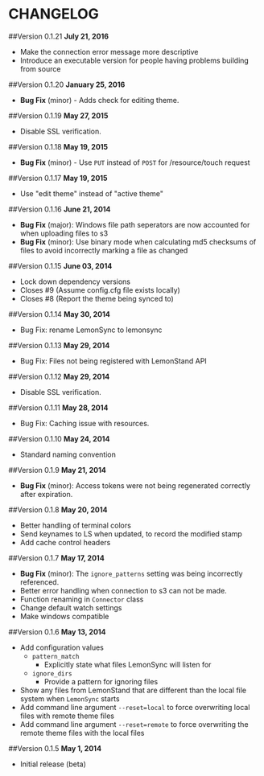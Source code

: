CHANGELOG
=======

##Version 0.1.21
**July 21, 2016**

- Make the connection error message more descriptive
- Introduce an executable version for people having problems building from source

##Version 0.1.20
**January 25, 2016**

- **Bug Fix** (minor) - Adds check for editing theme. 

##Version 0.1.19
**May 27, 2015**

- Disable SSL verification. 

##Version 0.1.18
**May 19, 2015**

- **Bug Fix** (minor) - Use `PUT` instead of `POST` for /resource/touch request

##Version 0.1.17
**May 19, 2015**

- Use "edit theme" instead of "active theme"

##Version 0.1.16
**June 21, 2014**

- **Bug Fix** (major): Windows file path seperators are now accounted for when uploading files to s3
- **Bug Fix** (minor): Use binary mode when calculating md5 checksums of files to avoid incorrectly marking a file as changed 

##Version 0.1.15
**June 03, 2014**

- Lock down dependency versions
- Closes #9 (Assume config.cfg file exists locally)
- Closes #8 (Report the theme being synced to)

##Version 0.1.14
**May 30, 2014**

- Bug Fix: rename LemonSync to lemonsync

##Version 0.1.13
**May 29, 2014**

- Bug Fix: Files not being registered with LemonStand API

##Version 0.1.12
**May 29, 2014**

- Disable SSL verification. 

##Version 0.1.11
**May 28, 2014**

- Bug Fix: Caching issue with resources. 

##Version 0.1.10
**May 24, 2014**

- Standard naming convention

##Version 0.1.9
**May 21, 2014**

- **Bug Fix** (minor): Access tokens were not being regenerated correctly after expiration.

##Version 0.1.8
**May 20, 2014**

- Better handling of terminal colors 
- Send keynames to LS when updated, to record the modified stamp
- Add cache control headers

##Version 0.1.7
**May 17, 2014**

- **Bug Fix** (minor): The `ignore_patterns` setting was being incorrectly referenced.  
- Better error handling when connection to s3 can not be made.
- Function renaming in `Connector` class
- Change default watch settings
- Make windows compatible

##Version 0.1.6
**May 13, 2014**

- Add configuration values 
	- `pattern_match` 
		- Explicitly state what files LemonSync will listen for
	- `ignore_dirs`
		- Provide a pattern for ignoring files
- Show any files from LemonStand that are different than the local file system when `LemonSync` starts
- Add command line argument `--reset=local` to force overwriting local files with remote theme files
- Add command line argument `--reset=remote` to force overwriting the remote theme files with the local files

##Version 0.1.5
**May 1, 2014**

- Initial release (beta)

